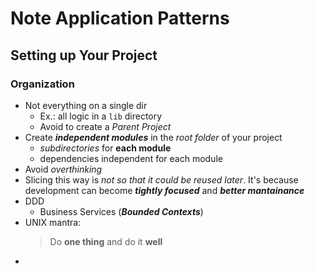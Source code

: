 # Note Application Patterns

## Setting up Your Project

### Organization

* Not everything on a single dir
  * Ex.: all logic in a `lib` directory
  * Avoid to create a _Parent Project_
* Create **_independent modules_** in the _root folder_ of your project
  * _subdirectories_ for **each module**
  * dependencies independent for each module
* Avoid _overthinking_
* Slicing this way is _not so that it could be reused later_. It's because development can become **_tightly focused_** and **_better mantainance_**
* DDD
  * Business Services (**_Bounded Contexts_**)
* UNIX mantra:
  > Do **one thing** and do it **well**
*
